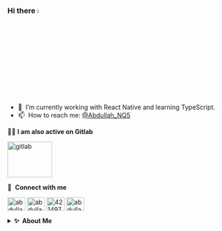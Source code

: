 ### Hi there <a href="https://www.linkedin.com/in/abdullah-qureshi5/"><img src="https://media.giphy.com/media/hvRJCLFzcasrR4ia7z/giphy.gif" width="5%"></a>

<!-- - 🔭 &nbsp;I’m currently working on something cool :wink: -->
- 🌱 &nbsp;I’m currently working with React Native and learning TypeScript. 
- 📫 &nbsp;How to reach me: [@Abdullah_NQ5](https://twitter.com/Abdullah_NQ5) 
<!-- - 👨‍💻 &nbsp;Read more about my projects at [abdullahqureshi.com](https://www.abdullahqureshi.com/#portfolio) -->
<!-- - ⚡ &nbsp;Fun fact: I :heart: :dog:s and Xbox Gaming (GamerTag: [GKRXtreme](https://account.xbox.com/en-us/profile?gamertag=GKRXtreme)) -->


🤹‍♂️ **I am also active on Gitlab**
<p  align="left">
<a href="https://gitlab.com/abdullahqureshi5" target="blank"><img align="center" src="https://about.gitlab.com/images/press/logo/wm.svg" alt="gitlab" height="80" width="100" /></a>
</p>



🔗 &nbsp;**Connect with me**
<p align="left">
<a href="https://twitter.com/Abdullah_NQ5" target="blank"><img align="center" src="https://raw.githubusercontent.com/rahuldkjain/github-profile-readme-generator/master/src/images/icons/Social/twitter.svg" alt="abdullahqureshi" height="30" width="40" /></a>
<a href="https://www.linkedin.com/in/abdullah-qureshi5/" target="blank"><img align="center" src="https://raw.githubusercontent.com/rahuldkjain/github-profile-readme-generator/master/src/images/icons/Social/linked-in-alt.svg" alt="abdullahqureshi" height="30" width="40" /></a>
<a href="https://stackoverflow.com/users/13569876/" target="blank"><img align="center" src="https://raw.githubusercontent.com/rahuldkjain/github-profile-readme-generator/master/src/images/icons/Social/stack-overflow.svg" alt="4214976" height="30" width="40" /></a>
<a href="https://www.instagram.com/najam5/" target="blank"><img align="center" src="https://raw.githubusercontent.com/rahuldkjain/github-profile-readme-generator/master/src/images/icons/Social/instagram.svg" alt="abdullahqureshi" height="30" width="40" /></a>


<details>
  <summary><b>✨&nbsp;&nbsp;About&nbsp;Me</b></summary>
  <br/>

I am a React Native Engineer with a passion for UX design, I am slowly transitioning to UX design from a passionate hobby to full time deal with development as a hobby. 

</details> 




